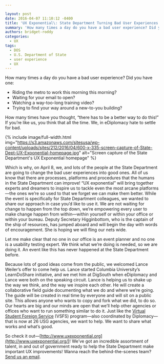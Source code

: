 ```yaml
---

layout: post
date: 2016-04-07 11:10:12 -0400
title: 'UX Exponential\: State Department Turning Bad User Experiences into Good'
summary: 'How many times a day do you have a bad user experience? Did you have one\: Riding the metro to work this morning this morning? Waiting for your email to open? Watching a way-too-long training video? Trying to find your way around a new-to-you building? How many times have you thought, &ldquo;there has to be'
authors: bridget-roddy
categories:
  - UX
tags:
  - DOS
  - U.S. Department of State
  - user experience
  - UX
---
```


How many times a day do you have a bad user experience? Did you have one:

  * Riding the metro to work this morning this morning?
  * Waiting for your email to open?
  * Watching a way-too-long training video?
  * Trying to find your way around a new-to-you building?

How many times have you thought, “there has to be a better way to do this!” If you’re like us, you think that all the time. We, in eDiplomacy hate to settle for bad.


{% include image/full-width.html img="https://s3.amazonaws.com/sitesusa/wp-content/uploads/sites/212/2016/04/600-x-335-screen-capture-of-State-Dept-UX-Exponential-homepage.jpg" alt="Screen capture of the State Department's UX Exponential homepage" %}

Which is why, on April 8, we, and lots of the people at the State Department are going to change the bad user experiences into good ones. All of us know that there are processes, platforms and procedures that the humans in the State Department can improve! “UX exponential” will bring together experts and dreamers to inspire us to tackle even the most arcane platforms—the ones we’re so used to that we forget we can make them better. While the event is specifically for State Department colleagues, we wanted to share our approach in case you’d like to use it. We are not waiting for change to happen from the top down, we’re empowering every user to make change happen from within—within yourself or within your office or within your bureau. Deputy Secretary Higginbottom, who is the captain of the ship of resources, has jumped aboard and will begin the day with words of encouragement. She is hoping we will fling our nets wide.

Let me make clear that no one in our office is an event planner and no one is a usability testing expert. We think what we’re doing is needed, so we are doing it. An event like this has never happened at the State Department before.

Because lots of good ideas come from the public, we welcomed Lance Weiler’s offer to come help us. Lance started Columbia University’s LearnDoShare initiative, and we met him at DigSouth when eDiplomacy and Lance were both on the speaking circuit. Lance is helping us to shake up the way we think, and the way we inspire each other. He will create a collaborative field guide documenting what we do and where we’re going. The guide will be created in real time by everyone and will sit on a public site. This allows anyone who wants to copy and fork what we did, to do so. Our hearts are big and our minds are open that we’ll help other agencies or offices who want to run something similar to do it. Just like the [Virtual Student Foreign Service](http://www.state.gov/vsfs/) (VSFS) program—also coordinated by Diplomacy—that is now at 26 USG agencies, we want to help. We want to share what works and what’s good.

So check it out—[http://www.uxexponential.org](http://www.uxexponential.org/)! We&#8217;ve got an incredible assortment of talent, in and out of government ready to help the State Department make important UX improvements! Wanna reach the behind-the-scenes team? [Send us an email](mailto:UX@state.gov).